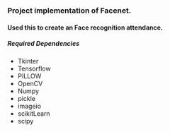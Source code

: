 <h3>Project implementation of Facenet.</h3>

<h4>Used this to create an Face recognition attendance.</h4>

<h5>Required Dependencies</h5>
<ul>
<li>Tkinter</li>
<li>Tensorflow</li>
<li>PILLOW</li> 
<li>OpenCV</li>
<li>Numpy</li>
<li>pickle</li>
<li>imageio</li>
<li>scikitLearn</li>
<li>scipy</li>
</ul>
